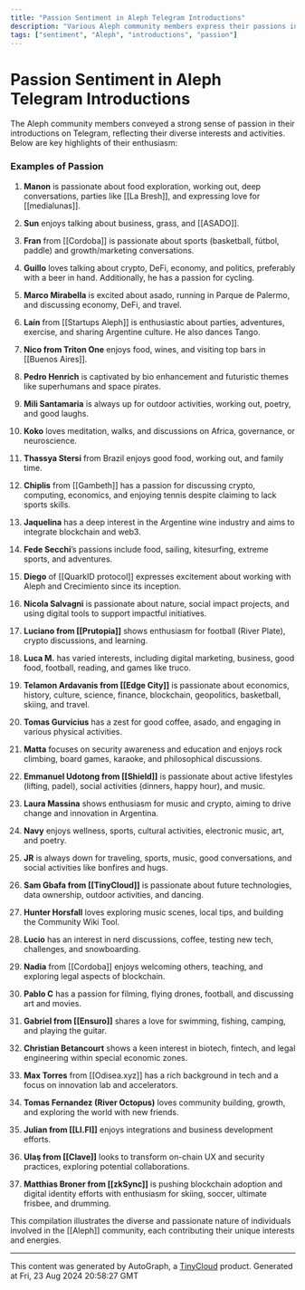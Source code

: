 ```yaml
---
title: "Passion Sentiment in Aleph Telegram Introductions"
description: "Various Aleph community members express their passions in the Aleph Telegram introductions."
tags: ["sentiment", "Aleph", "introductions", "passion"]
---
```


# Passion Sentiment in Aleph Telegram Introductions

The Aleph community members conveyed a strong sense of passion in their introductions on Telegram, reflecting their diverse interests and activities. Below are key highlights of their enthusiasm:

### Examples of Passion
1. **Manon** is passionate about food exploration, working out, deep conversations, parties like [[La Bresh]], and expressing love for [[medialunas]].
   
2. **Sun** enjoys talking about business, grass, and [[ASADO]].

3. **Fran** from [[Cordoba]] is passionate about sports (basketball, fútbol, paddle) and growth/marketing conversations.

4. **Guillo** loves talking about crypto, DeFi, economy, and politics, preferably with a beer in hand. Additionally, he has a passion for cycling.

5. **Marco Mirabella** is excited about asado, running in Parque de Palermo, and discussing economy, DeFi, and travel.

6. **Laín** from [[Startups Aleph]] is enthusiastic about parties, adventures, exercise, and sharing Argentine culture. He also dances Tango.

7. **Nico from Triton One** enjoys food, wines, and visiting top bars in [[Buenos Aires]].

8. **Pedro Henrich** is captivated by bio enhancement and futuristic themes like superhumans and space pirates.

9. **Mili Santamaria** is always up for outdoor activities, working out, poetry, and good laughs.

10. **Koko** loves meditation, walks, and discussions on Africa, governance, or neuroscience.

11. **Thassya Stersi** from Brazil enjoys good food, working out, and family time.

12. **Chiplis** from [[Gambeth]] has a passion for discussing crypto, computing, economics, and enjoying tennis despite claiming to lack sports skills.

13. **Jaquelina** has a deep interest in the Argentine wine industry and aims to integrate blockchain and web3.

14. **Fede Secchi**’s passions include food, sailing, kitesurfing, extreme sports, and adventures.

15. **Diego** of [[QuarkID protocol]] expresses excitement about working with Aleph and Crecimiento since its inception.

16. **Nicola Salvagni** is passionate about nature, social impact projects, and using digital tools to support impactful initiatives.

17. **Luciano from [[Prutopia]]** shows enthusiasm for football (River Plate), crypto discussions, and learning.

18. **Luca M.** has varied interests, including digital marketing, business, good food, football, reading, and games like truco.

19. **Telamon Ardavanis from [[Edge City]]** is passionate about economics, history, culture, science, finance, blockchain, geopolitics, basketball, skiing, and travel.

20. **Tomas Gurvicius** has a zest for good coffee, asado, and engaging in various physical activities.

21. **Matta** focuses on security awareness and education and enjoys rock climbing, board games, karaoke, and philosophical discussions.

22. **Emmanuel Udotong from [[Shield]]** is passionate about active lifestyles (lifting, padel), social activities (dinners, happy hour), and music.

23. **Laura Massina** shows enthusiasm for music and crypto, aiming to drive change and innovation in Argentina.

24. **Navy** enjoys wellness, sports, cultural activities, electronic music, art, and poetry.

25. **JR** is always down for traveling, sports, music, good conversations, and social activities like bonfires and hugs.

26. **Sam Gbafa from [[TinyCloud]]** is passionate about future technologies, data ownership, outdoor activities, and dancing.

27. **Hunter Horsfall** loves exploring music scenes, local tips, and building the Community Wiki Tool.

28. **Lucio** has an interest in nerd discussions, coffee, testing new tech, challenges, and snowboarding.

29. **Nadia** from [[Cordoba]] enjoys welcoming others, teaching, and exploring legal aspects of blockchain.

30. **Pablo C** has a passion for filming, flying drones, football, and discussing art and movies.

31. **Gabriel from [[Ensuro]]** shares a love for swimming, fishing, camping, and playing the guitar.

32. **Christian Betancourt** shows a keen interest in biotech, fintech, and legal engineering within special economic zones.

33. **Max Torres** from [[Odisea.xyz]] has a rich background in tech and a focus on innovation lab and accelerators.

34. **Tomas Fernandez (River Octopus)** loves community building, growth, and exploring the world with new friends.

35. **Julian from [[LI.FI]]** enjoys integrations and business development efforts.

36. **Ulaş from [[Clave]]** looks to transform on-chain UX and security practices, exploring potential collaborations.

37. **Matthias Broner from [[zkSync]]** is pushing blockchain adoption and digital identity efforts with enthusiasm for skiing, soccer, ultimate frisbee, and drumming.

This compilation illustrates the diverse and passionate nature of individuals involved in the [[Aleph]] community, each contributing their unique interests and energies.

---
This content was generated by AutoGraph, a [TinyCloud](https://tinycloud.xyz/) product.
Generated at Fri, 23 Aug 2024 20:58:27 GMT